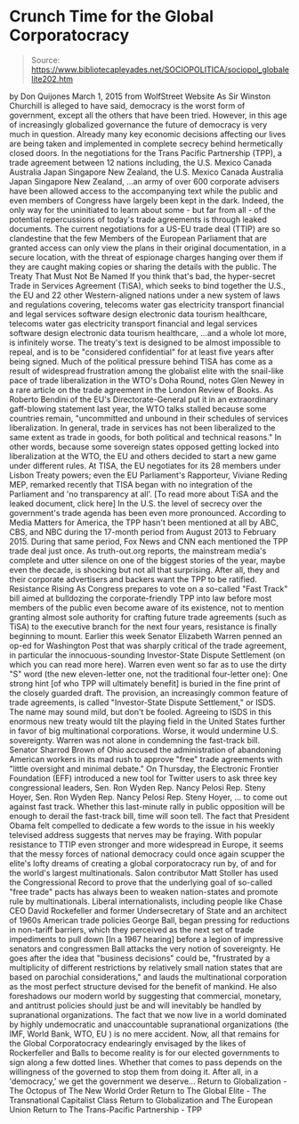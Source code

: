 # Crunch Time for the Global Corporatocracy

> Source: https://www.bibliotecapleyades.net/SOCIOPOLITICA/sociopol_globalelite202.htm

by Don Quijones
March 1, 2015
from WolfStreet Website
As Sir Winston Churchill is alleged to have said, democracy is the worst form of government, except all the others that have been tried. However, in this age of increasingly globalized governance the future of democracy is very much in question.
Already many key economic decisions affecting our lives are being taken and implemented in complete secrecy behind hermetically closed doors.
In the negotiations for the Trans Pacific Partnership (TPP), a trade agreement between 12 nations including,
the U.S. Mexico Canada Australia Japan Singapore New Zealand,
the U.S.
Mexico
Canada
Australia
Japan
Singapore
New Zealand,
...an army of over 600 corporate advisers have been allowed access to the accompanying text while the public and even members of Congress have largely been kept in the dark.
Indeed, the only way for the uninitiated to learn about some - but far from all - of the potential repercussions of today's trade agreements is through leaked documents.
The current negotiations for a US-EU trade deal (TTIP) are so clandestine that the few Members of the European Parliament that are granted access can only view the plans in their original documentation, in a secure location, with the threat of espionage charges hanging over them if they are caught making copies or sharing the details with the public.
The Treaty That Must Not Be Named
If you think that's bad, the hyper-secret Trade in Services Agreement (TiSA), which seeks to bind together the U.S., the EU and 22 other Western-aligned nations under a new system of laws and regulations covering,
telecoms water gas electricity transport financial and legal services software design electronic data tourism healthcare,
telecoms
water
gas
electricity
transport
financial and legal services
software design
electronic data
tourism
healthcare,
...and a whole lot more, is infinitely worse.
The treaty's text is designed to be almost impossible to repeal, and is to be "considered confidential" for at least five years after being signed.
Much of the political pressure behind TISA has come as a result of widespread frustration among the globalist elite with the snail-like pace of trade liberalization in the WTO's Doha Round, notes Glen Newey in a rare article on the trade agreement in the London Review of Books.
As Roberto Bendini of the EU's Directorate-General put it in an extraordinary gaff-blowing statement last year, the WTO talks stalled because some countries remain,
"uncommitted and unbound in their schedules of services liberalization. In general, trade in services has not been liberalized to the same extent as trade in goods, for both political and technical reasons."
In other words, because some sovereign states opposed getting locked into liberalization at the WTO, the EU and others decided to start a new game under different rules.
At TISA, the EU negotiates for its 28 members under Lisbon Treaty powers; even the EU Parliament's Rapporteur, Viviane Reding MEP, remarked recently that TISA began with no integration of the Parliament and 'no transparency at all'.
[To read more about TiSA and the leaked document, click here]
In the U.S. the level of secrecy over the government's trade agenda has been even more pronounced.
According to Media Matters for America, the TPP hasn't been mentioned at all by ABC, CBS, and NBC during the 17-month period from August 2013 to February 2015. During that same period, Fox News and CNN each mentioned the TPP trade deal just once.
As truth-out.org reports, the mainstream media's complete and utter silence on one of the biggest stories of the year, maybe even the decade, is shocking but not all that surprising.
After all, they and their corporate advertisers and backers want the TPP to be ratified.
Resistance Rising
As Congress prepares to vote on a so-called "Fast Track" bill aimed at bulldozing the corporate-friendly TPP into law before most members of the public even become aware of its existence, not to mention granting almost sole authority for crafting future trade agreements (such as TiSA) to the executive branch for the next four years, resistance is finally beginning to mount.
Earlier this week Senator Elizabeth Warren penned an op-ed for Washington Post that was sharply critical of the trade agreement, in particular the innocuous-sounding Investor-State Dispute Settlement (on which you can read more here).
Warren even went so far as to use the dirty "S" word (the new eleven-letter one, not the traditional four-letter one):
One strong hint [of who TPP will ultimately benefit] is buried in the fine print of the closely guarded draft. The provision, an increasingly common feature of trade agreements, is called "Investor-State Dispute Settlement," or ISDS.
The name may sound mild, but don't be fooled. Agreeing to ISDS in this enormous new treaty would tilt the playing field in the United States further in favor of big multinational corporations. Worse, it would undermine U.S. sovereignty.
Warren was not alone in condemning the fast-track bill.
Senator Sharrod Brown of Ohio accused the administration of abandoning American workers in its mad rush to approve "free" trade agreements with "little oversight and minimal debate."
On Thursday, the Electronic Frontier Foundation (EFF) introduced a new tool for Twitter users to ask three key congressional leaders,
Sen. Ron Wyden Rep. Nancy Pelosi Rep. Steny Hoyer,
Sen. Ron Wyden
Rep. Nancy Pelosi
Rep. Steny Hoyer,
... to come out against fast track.
Whether this last-minute rally in public opposition will be enough to derail the fast-track bill, time will soon tell.
The fact that President Obama felt compelled to dedicate a few words to the issue in his weekly televised address suggests that nerves may be fraying.
With popular resistance to TTIP even stronger and more widespread in Europe, it seems that the messy forces of national democracy could once again scupper the elite's lofty dreams of creating a global corporatocracy run by, of and for the world's largest multinationals.
Salon contributor Matt Stoller has used the Congressional Record to prove that the underlying goal of so-called "free trade" pacts has always been to weaken nation-states and promote rule by multinationals.
Liberal internationalists, including people like Chase CEO David Rockefeller and former Undersecretary of State and an architect of 1960s American trade policies George Ball, began pressing for reductions in non-tariff barriers, which they perceived as the next set of trade impediments to pull down
[In a 1967 hearing] before a legion of impressive senators and congressmen Ball attacks the very notion of sovereignty.
He goes after the idea that "business decisions" could be,
"frustrated by a multiplicity of different restrictions by relatively small nation states that are based on parochial considerations," and lauds the multinational corporation as the most perfect structure devised for the benefit of mankind.
He also foreshadows our modern world by suggesting that commercial, monetary, and antitrust policies should just be and will inevitably be handled by supranational organizations.
The fact that we now live in a world dominated by highly undemocratic and unaccountable supranational organizations (the IMF, World Bank, WTO, EU ) is no mere accident.
Now, all that remains for the Global Corporatocracy endearingly envisaged by the likes of Rockerfeller and Balls to become reality is for our elected governments to sign along a few dotted lines.
Whether that comes to pass depends on the willingness of the governed to stop them from doing it.
After all, in a 'democracy,' we get the government we deserve...
Return to Globalization - The Octopus of The New World Order
Return to The Global Elite - The Transnational Capitalist Class
Return to Globalization and The European Union
Return to The Trans-Pacific Partnership - TPP

